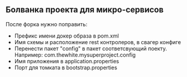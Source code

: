 Болванка проекта для микро-сервисов
-

После форка нужно поправить:
* Префикс имени докер образа в pom.xml
* Имя схемы и расположение rest контролеров, в свагер конфиге
* Перенести пакет "config" в пакет соответсвующий поекту. Например: com.thewhite.mysuperproject.config
* Имя приложения в application.properties
* Порт для томката в bootstrap.properties